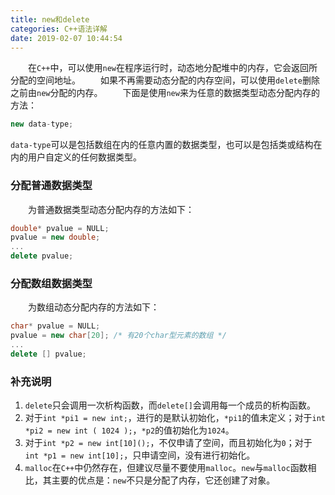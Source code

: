 ```yaml
---
title: new和delete
categories: C++语法详解
date: 2019-02-07 10:44:54
---
```

&emsp;&emsp;在`C++`中，可以使用`new`在程序运行时，动态地分配堆中的内存，它会返回所分配的空间地址。<!--more-->
&emsp;&emsp;如果不再需要动态分配的内存空间，可以使用`delete`删除之前由`new`分配的内存。
&emsp;&emsp;下面是使用`new`来为任意的数据类型动态分配内存的方法：

``` cpp
new data-type;
```

`data-type`可以是包括数组在内的任意内置的数据类型，也可以是包括类或结构在内的用户自定义的任何数据类型。

### 分配普通数据类型

&emsp;&emsp;为普通数据类型动态分配内存的方法如下：

``` cpp
double* pvalue = NULL;
pvalue = new double;
...
delete pvalue;
```

### 分配数组数据类型

&emsp;&emsp;为数组动态分配内存的方法如下：

``` cpp
char* pvalue = NULL;
pvalue = new char[20]; /* 有20个char型元素的数组 */
...
delete [] pvalue;
```

### 补充说明

1. `delete`只会调用一次析构函数，而`delete[]`会调用每一个成员的析构函数。
2. 对于`int *pi1 = new int;`，进行的是默认初始化，`*pi1`的值未定义；对于`int *pi2 = new int ( 1024 );`，`*p2`的值初始化为`1024`。
3. 对于`int *p2 = new int[10]();`，不仅申请了空间，而且初始化为`0`；对于`int *p1 = new int[10];`，只申请空间，没有进行初始化。
4. `malloc`在`C++`中仍然存在，但建议尽量不要使用`malloc`。`new`与`malloc`函数相比，其主要的优点是：`new`不只是分配了内存，它还创建了对象。